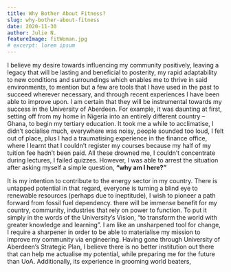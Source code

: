 ```yaml
---
title: Why Bother About Fitness?
slug: why-bother-about-fitness
date: 2020-11-30
author: Julie N.
featureImage: fitWoman.jpg
# excerpt: lorem ipsum
---
```


I believe my desire towards influencing my community positively, leaving a legacy that will be lasting and beneficial to posterity, 
my rapid adaptability to new conditions and surroundings which enables me to thrive in said environments, to mention but a few are tools that 
I have used in the past to succeed wherever necessary, and through recent experiences I have been able to improve upon. I am certain that they 
will be instrumental towards my success in the University of Aberdeen. For example, it was daunting at first, setting off from my home in Nigeria 
into an entirely different country – Ghana, to begin my tertiary education. It took me a while to acclimatise, I didn’t socialise much, 
everywhere was noisy, people sounded too loud, I felt out of place, plus I had a traumatising experience in the finance office, 
where I learnt that I couldn’t register my courses because my half of my tuition fee hadn’t been paid. All these drowned me, 
I couldn’t concentrate during lectures, I failed quizzes. However, I was able to arrest the situation after asking myself a simple question, 
<strong>“why am I here?”</strong>

<p>It is my intention to contribute to the energy sector in my country. There is untapped potential in that regard, 
everyone is turning a blind eye to renewable resources (perhaps due to ineptitude), 
I wish to pioneer a path forward from fossil fuel dependency. there will be immense benefit for my country, 
community, industries that rely on power to function. To put it simply in the words of the University’s Vision, 
“to transform the world with greater knowledge and learning”. 
I am like an unsharpened tool for change, 
I require a sharpener in order to be able to materialise my mission to improve my community via engineering. 
Having gone through University of Aberdeen’s Strategic Plan, I believe there is no better institution out there that can help me actualise my potential, 
while preparing me for the future than UoA. Additionally, its experience in grooming world beaters, </p>